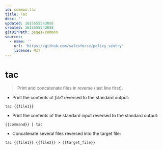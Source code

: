 ```yaml
---
id: common.tac
title: Tac
desc: ''
updated: 1615655543088
created: 1615655543088
gitDirPath: pages/common
sources:
  - name: ''
    url: 'https://github.com/salesforce/policy_sentry'
    license: MIT
---
```

# tac

> Print and concatenate files in reverse (last line first).

- Print the contents of _file1_ reversed to the standard output:

`tac {{file1}}`

- Print the contents of the standard input reversed to the standard output:

`{{command}} | tac`

- Concatenate several files reversed into the target file:

`tac {{file1}} {{file2}} > {{target_file}}`

